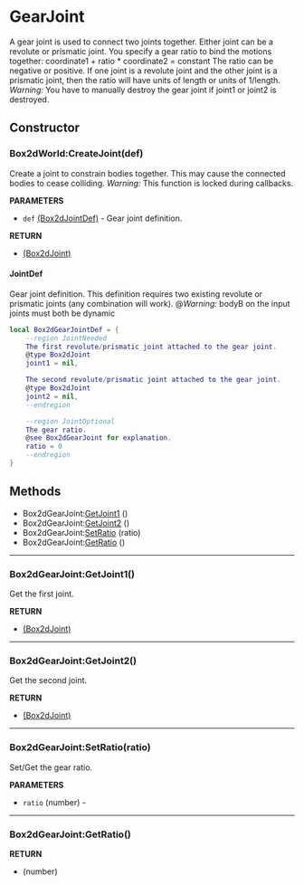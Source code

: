 # GearJoint
A gear joint is used to connect two joints together. Either joint
can be a revolute or prismatic joint. You specify a gear ratio
to bind the motions together:
coordinate1 + ratio * coordinate2 = constant
The ratio can be negative or positive. If one joint is a revolute joint
and the other joint is a prismatic joint, then the ratio will have units
of length or units of 1/length.
_Warning:_ You have to manually destroy the gear joint if joint1 or joint2
is destroyed.

## Constructor

### Box2dWorld:CreateJoint(def)
Create a joint to constrain bodies together.
This may cause the connected bodies to cease colliding.
_Warning:_ This function is locked during callbacks.

**PARAMETERS**
* `def` [(Box2dJointDef)](../Joint.md) - Gear joint definition.

**RETURN**
* [(Box2dJoint)](../Joint.md)

#### JointDef
Gear joint definition. This definition requires two existing
revolute or prismatic joints (any combination will work).
@_Warning:_ bodyB on the input joints must both be dynamic

```lua
local Box2dGearJointDef = {
    --region JointNeeded
    The first revolute/prismatic joint attached to the gear joint.
    @type Box2dJoint
    joint1 = nil,

    The second revolute/prismatic joint attached to the gear joint.
    @type Box2dJoint
    joint2 = nil,
    --endregion

    --region JointOptional
    The gear ratio.
    @see Box2dGearJoint for explanation.
    ratio = 0
    --endregion
}
```

## Methods

* Box2dGearJoint:[GetJoint1](#box2dgearjointgetjoint1) ()
* Box2dGearJoint:[GetJoint2](#box2dgearjointgetjoint2) ()
* Box2dGearJoint:[SetRatio](#box2dgearjointsetratioratio) (ratio)
* Box2dGearJoint:[GetRatio](#box2dgearjointgetratio) ()

---
### Box2dGearJoint:GetJoint1()
Get the first joint.

**RETURN**
* [(Box2dJoint)](../Joint.md)

---
### Box2dGearJoint:GetJoint2()
Get the second joint.

**RETURN**
* [(Box2dJoint)](../Joint.md)

---
### Box2dGearJoint:SetRatio(ratio)
Set/Get the gear ratio.

**PARAMETERS**
* `ratio` (number) -

---
### Box2dGearJoint:GetRatio()

**RETURN**
* (number)
